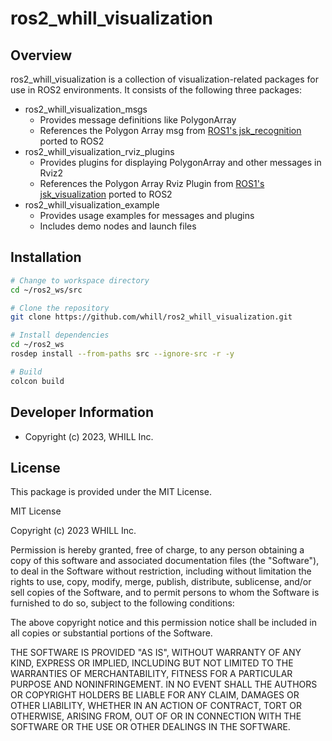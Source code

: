 # ros2_whill_visualization

## Overview

ros2_whill_visualization is a collection of visualization-related packages for use in ROS2 environments. It consists of the following three packages:

* ros2_whill_visualization_msgs
  * Provides message definitions like PolygonArray
  * References the Polygon Array msg from [ROS1's jsk_recognition](https://github.com/jsk-ros-pkg/jsk_recognition) ported to ROS2
* ros2_whill_visualization_rviz_plugins
  * Provides plugins for displaying PolygonArray and other messages in Rviz2
  * References the Polygon Array Rviz Plugin from [ROS1's jsk_visualization](https://github.com/jsk-ros-pkg/jsk_visualization) ported to ROS2
* ros2_whill_visualization_example
  * Provides usage examples for messages and plugins
  * Includes demo nodes and launch files

## Installation

```bash
# Change to workspace directory
cd ~/ros2_ws/src

# Clone the repository
git clone https://github.com/whill/ros2_whill_visualization.git

# Install dependencies
cd ~/ros2_ws
rosdep install --from-paths src --ignore-src -r -y

# Build
colcon build
```

## Developer Information

- Copyright (c) 2023, WHILL Inc.

## License

This package is provided under the MIT License.

MIT License

Copyright (c) 2023 WHILL Inc.

Permission is hereby granted, free of charge, to any person obtaining a copy
of this software and associated documentation files (the "Software"), to deal
in the Software without restriction, including without limitation the rights
to use, copy, modify, merge, publish, distribute, sublicense, and/or sell
copies of the Software, and to permit persons to whom the Software is
furnished to do so, subject to the following conditions:

The above copyright notice and this permission notice shall be included in all
copies or substantial portions of the Software.

THE SOFTWARE IS PROVIDED "AS IS", WITHOUT WARRANTY OF ANY KIND, EXPRESS OR
IMPLIED, INCLUDING BUT NOT LIMITED TO THE WARRANTIES OF MERCHANTABILITY,
FITNESS FOR A PARTICULAR PURPOSE AND NONINFRINGEMENT. IN NO EVENT SHALL THE
AUTHORS OR COPYRIGHT HOLDERS BE LIABLE FOR ANY CLAIM, DAMAGES OR OTHER
LIABILITY, WHETHER IN AN ACTION OF CONTRACT, TORT OR OTHERWISE, ARISING FROM,
OUT OF OR IN CONNECTION WITH THE SOFTWARE OR THE USE OR OTHER DEALINGS IN THE
SOFTWARE.
